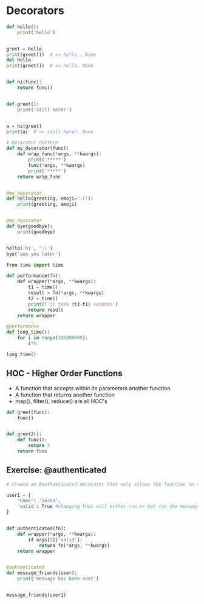# Decorators
```Python
def hello():
    print('hello')


greet = hello
print(greet())  # => hello , None
del hello
print(greet())  # => hello, None


def hi(func):
    return func()


def greet():
    print('still here!')


a = hi(greet)
print(a)  # => still here!, None
```
```Python
# Decorator Pattern
def my_decorator(func):
    def wrap_func(*args, **kwargs):
        print('*****')
        func(*args, **kwargs)
        print('*****')
    return wrap_func


@my_decorator
def hello(greeting, emoji=':('):
    print(greeting, emoji)


@my_decorator
def bye(goodbye):
    print(goodbye)


hello('hi', ':)')
bye('see you later')
```
```Python
from time import time

def performance(fn):
    def wrapper(*args, **kwargs):
        t1 = time()
        result = fn(*args, **kwargs)
        t2 = time()
        print(f'it took {t2-t1} seconds')
        return result
    return wrapper

@performance
def long_time():
    for i in range(100000000):
        i*5

long_time()
```

## HOC - Higher Order Functions
- A function that accepts within its parameters another function
- A function that returns another function
- map(), filter(), reduce() are all HOC's

```Python
def greet(func):
    func()


def greet2():
    def func():
        return 5
    return func
```

## Exercise: @authenticated

```Python
# Create an @authenticated decorator that only allows the function to run is user1 has 'valid' set to True:

user1 = {
    'name': 'Sorna',
    'valid': True #changing this will either run or not run the message_friends function.
}


def authenticated(fn):
    def wrapper(*args, **kwargs):
        if args[0]['valid']:
            return fn(*args, **kwargs)
    return wrapper


@authenticated
def message_friends(user):
    print('message has been sent')


message_friends(user1)
```
